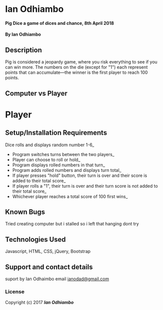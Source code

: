 # Ian Odhiambo
#### Pig Dice a game of dices and chance, 8th April 2018
#### By **Ian Odhiambo**
## Description
Pig is considered a jeopardy game, where you risk everything to see if you can win more. The numbers on the die (except for "1") each represent points that can accumulate—the winner is the first player to reach 100 points.
## Computer vs Player
# Player

## Setup/Installation Requirements
Dice rolls and displays random number 1-6_
* Program switches turns between the two players_
* Player can choose to roll or hold_
* Program displays rolled numbers in that turn_
* Program adds rolled numbers and displays turn total_
* If player presses "hold" button, their turn is over and their score is added to their total score_
* If player rolls a "1", their turn is over and their turn score is not added to their total score_
* Whichever player reaches a total score of 100 first wins_

## Known Bugs
Tried creating computer but i stalled so i left that hanging dont try
## Technologies Used
Javascript, HTML, CSS, jQuery, Bootstrap

## Support and contact details
suport by Ian Odhaimbo email ianodad@gmail.com
### License
Copyright (c) 2017 **_Ian Odhiambo_**

